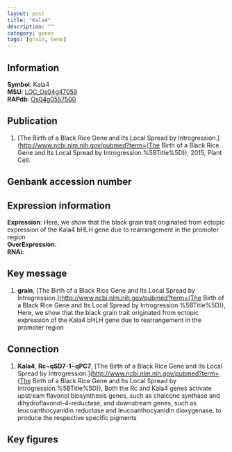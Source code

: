 ```yaml
---
layout: post
title: "Kala4"
description: ""
category: genes
tags: [grain, Gene]
---
```


## Information
__Symbol__: Kala4  
__MSU__: [LOC_Os04g47059](http://rice.plantbiology.msu.edu/cgi-bin/ORF_infopage.cgi?orf=LOC_Os04g47059)  
__RAPdb__: [Os04g0557500](http://rapdb.dna.affrc.go.jp/viewer/gbrowse_details/irgsp1?name=Os04g0557500)  

## Publication
1. [The Birth of a Black Rice Gene and Its Local Spread by Introgression.](http://www.ncbi.nlm.nih.gov/pubmed?term=(The Birth of a Black Rice Gene and Its Local Spread by Introgression.%5BTitle%5D)), 2015, Plant Cell.

## Genbank accession number

## Expression information
__Expression__: Here, we show that the black grain trait originated from ectopic expression of the Kala4 bHLH gene due to rearrangement in the promoter region  
__OverExpression__:  
__RNAi__:  

## Key message
1. __grain__, [The Birth of a Black Rice Gene and Its Local Spread by Introgression.](http://www.ncbi.nlm.nih.gov/pubmed?term=(The Birth of a Black Rice Gene and Its Local Spread by Introgression.%5BTitle%5D)),  Here, we show that the black grain trait originated from ectopic expression of the Kala4 bHLH gene due to rearrangement in the promoter region

## Connection
1. __Kala4__, __Rc~qSD7-1~qPC7__, [The Birth of a Black Rice Gene and Its Local Spread by Introgression.](http://www.ncbi.nlm.nih.gov/pubmed?term=(The Birth of a Black Rice Gene and Its Local Spread by Introgression.%5BTitle%5D)),  Both the Rc and Kala4 genes activate upstream flavonol biosynthesis genes, such as chalcone synthase and dihydroflavonol-4-reductase, and downstream genes, such as leucoanthocyanidin reductase and leucoanthocyanidin dioxygenase, to produce the respective specific pigments

## Key figures


